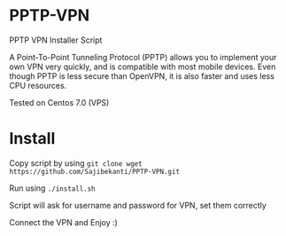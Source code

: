 # PPTP-VPN

PPTP VPN Installer Script

A Point-To-Point Tunneling Protocol (PPTP) allows you to implement your own VPN very quickly, and is compatible with most mobile devices. Even though PPTP is less secure than OpenVPN, it is also faster and uses less CPU resources.

Tested on Centos 7.0 (VPS)

# Install

Copy script by using ` git clone wget https://github.com/Sajibekanti/PPTP-VPN.git `

Run using  ` ./install.sh `

Script will ask for username and password for VPN, set them correctly

Connect the VPN and Enjoy :)
